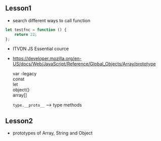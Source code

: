## Lesson1

* search different ways to call function
```javascript
let testfnc = function () {
    return 22;
};
```

* ITVDN JS Essential cource

* https://developer.mozilla.org/en-US/docs/Web/JavaScript/Reference/Global_Objects/Array/prototype

    var -legacy  
    const  
    let  
    object{}  
    array[]  

    `type.__proto__`  --> type methods

## Lesson2

* prototypes of Array, String and Object
